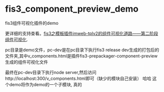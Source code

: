 # fis3_component_preview_demo
fis3组件可视化插件的demo

更详细的支持查看。[fis3之模板插件imweb-tplv2的组件可视化道路——第二阶段组件可视化](http://www.cnblogs.com/chuaWeb/p/5881920.html).

pc目录是demo文件，pc-dev是在pc目录下执行fis3 release dev生成的打包后的文件夹,其中v_components.html是插件fis3-prepackager-component-preview生成的组件可视化文件

最终在pc-dev目录下执行node server,然后访问http://localhost:300/v_components.html即可（缺少的模块自己安装）
哈哈
这个demo将作为demo的一个子模块, 真的
